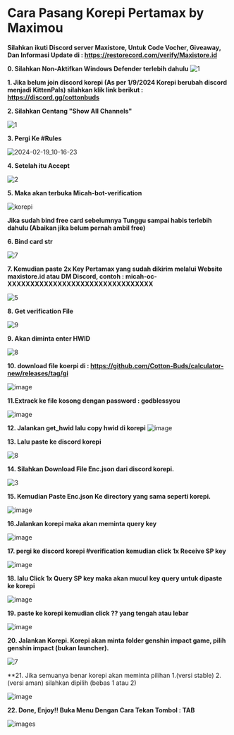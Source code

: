 # Cara Pasang Korepi Pertamax by Maximou
**Silahkan ikuti Discord server Maxistore, Untuk Code Vocher, Giveaway, Dan Informasi Update di : https://restorecord.com/verify/Maxistore.id**

**0. Silahkan Non-Aktifkan Windows Defender terlebih dahulu**
![1](https://github.com/user-attachments/assets/96a35eab-fbfb-4cce-a9f2-cd433202c27e)

**1. Jika belum join discord korepi (As per 1/9/2024 Korepi berubah discord menjadi KittenPals) silahkan klik link berikut : https://discord.gg/cottonbuds**

**2. Silahkan Centang "Show All Channels"**

![1](https://github.com/Itsdkdaaa/Korepi-Pertamax-Cara-Pasang/assets/121094840/1440dc7f-c66d-45e9-87ca-86f545fbc7e0)

**3. Pergi Ke #Rules**

![2024-02-19_10-16-23](https://github.com/Itsdkdaaa/Korepi-Pertamax-Cara-Pasang/assets/121094840/7fabce11-eb1c-4e35-8759-7a59845356b2)

**4. Setelah itu Accept**

![2](https://github.com/user-attachments/assets/670e7239-e1ab-49f1-849e-00d7336bd909)


**5. Maka akan terbuka Micah-bot-verification**

![korepi](https://github.com/user-attachments/assets/14b7ed11-3348-4bfc-beff-dfbb868966f3)

**Jika sudah bind free card sebelumnya Tunggu sampai habis terlebih dahulu (Abaikan jika belum pernah ambil free)**

**6. Bind card str**

![7](https://github.com/Itsdkdaaa/Korepi-Pertamax-Cara-Pasang/assets/121094840/896259f2-0edd-472e-84ac-775ad57374c0)

**7. Kemudian paste 2x Key Pertamax yang sudah dikirim melalui Website maxistore.id atau DM Discord, contoh : micah-oc-XXXXXXXXXXXXXXXXXXXXXXXXXXXXXXXX** 

![5](https://github.com/Itsdkdaaa/Korepi-Pertamax-Cara-Pasang/assets/121094840/c5684b57-8367-4c8a-ac54-c35f682f47e6)


**8. Get verification File**

![9](https://github.com/Itsdkdaaa/Korepi-Pertamax-Cara-Pasang/assets/121094840/9ce02a95-b8b4-4a31-94b4-f5552895a47a)

**9. Akan diminta enter HWID**

![8](https://github.com/Itsdkdaaa/Korepi-Pertamax-Cara-Pasang/assets/121094840/6528622b-8ced-4e65-b544-5d416a06e530)

**10. download file koerpi di : https://github.com/Cotton-Buds/calculator-new/releases/tag/gi**

![image](https://github.com/user-attachments/assets/12820ccd-8b55-48bf-a874-e476fcbdd37b)

**11.Extrack ke file kosong dengan password : godblessyou**

![image](https://github.com/user-attachments/assets/bf952cb5-26ec-404c-b09e-85d913a4479d)

**12. Jalankan get_hwid lalu copy hwid di korepi**
![image](https://github.com/user-attachments/assets/46524be0-4d92-4e1b-b530-2141eda43285)

**13. Lalu paste ke discord korepi**

![8](https://github.com/Itsdkdaaa/Korepi-Pertamax-Cara-Pasang/assets/121094840/6528622b-8ced-4e65-b544-5d416a06e530)

**14. Silahkan Download File Enc.json dari discord korepi.**

![3](https://github.com/user-attachments/assets/9c2be828-96e0-42c0-bda2-7af949af061b)

**15. Kemudian Paste Enc.json Ke directory yang sama seperti korepi.**

![image](https://github.com/user-attachments/assets/2f3d042d-d699-4e01-b6e1-e6a5bd2a3763)

**16.Jalankan korepi maka akan meminta query key**

![image](https://github.com/user-attachments/assets/2364c119-30ee-4ac1-9cc2-5d42ca245237)

**17. pergi ke discord korepi #verification kemudian click 1x Receive SP key**

![image](https://github.com/user-attachments/assets/daf51d98-36e4-45ee-a28c-eff1f9cb9b17)

**18. lalu Click 1x Query SP key maka akan mucul key query untuk dipaste ke korepi**

![image](https://github.com/user-attachments/assets/47bcdc9c-4609-458c-b2a3-e637d35e0715)

**19. paste ke korepi kemudian  click ?? yang tengah atau lebar**

![image](https://github.com/user-attachments/assets/36e43e68-5089-44ae-aa4e-ac5e86596cd0)


**20. Jalankan Korepi. Korepi akan minta folder genshin impact game, pilih genshin impact (bukan launcher).**

![7](https://github.com/user-attachments/assets/a0cf516f-4f4f-45f9-957e-5d6ef4935e93)

**21. Jika semuanya benar korepi akan meminta pilihan 1.(versi stable) 2.(versi aman) silahkan dipilih (bebas 1 atau 2)

![image](https://github.com/user-attachments/assets/2d9a0c0b-a702-445c-86dd-7db5c9bff1a0)

**22. Done, Enjoy!! Buka Menu Dengan Cara Tekan Tombol : TAB**

![images](https://github.com/user-attachments/assets/42823879-305f-4719-b41c-bfe85105c2ed)

